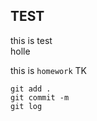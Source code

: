 ## TEST
this is test<br>
holle<br>

this is ``homework`` TK<br>

```
git add .
git commit -m
git log
```
